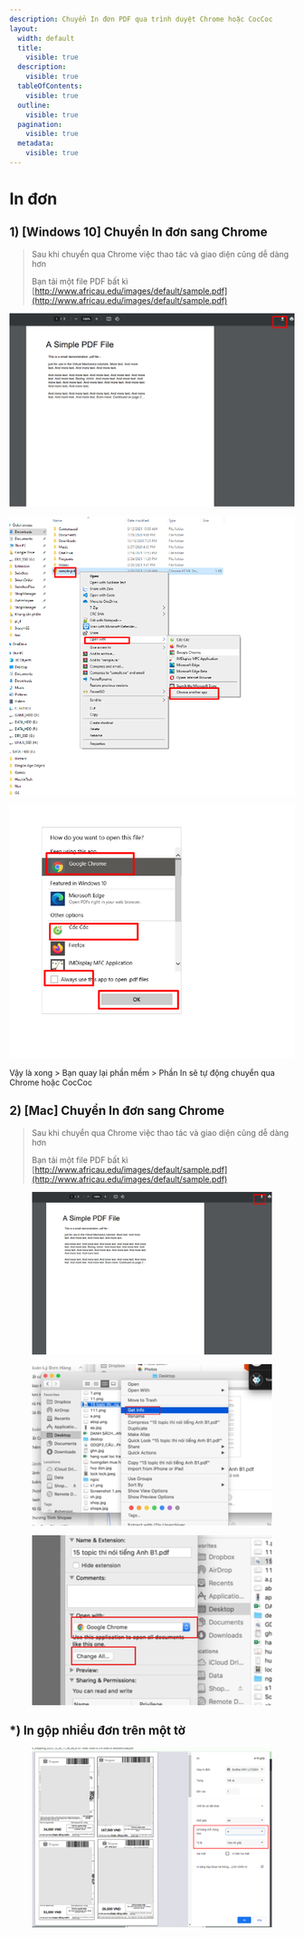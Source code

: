 ```yaml
---
description: Chuyển In đơn PDF qua trình duyệt Chrome hoặc CocCoc
layout:
  width: default
  title:
    visible: true
  description:
    visible: true
  tableOfContents:
    visible: true
  outline:
    visible: true
  pagination:
    visible: true
  metadata:
    visible: true
---
```


# In đơn

## 1) \[Windows 10] Chuyển In đơn sang Chrome&#x20;

> Sau khi chuyển qua Chrome việc thao tác và giao diện cũng dễ dàng hơn
>
> Bạn tải một file PDF bất kì[ ](http://www.africau.edu/images/default/sample.pdf)[http://www.africau.edu/images/default/sample.pdf](http://www.africau.edu/images/default/sample.pdf)

![Tải file PDF đó xuống](<../../.gitbook/assets/image (126).png>)

![Chuột phải > Open With > Choose Another App](<../../.gitbook/assets/image (127).png>)

![Chọn Chrome hoặc CocCoc > Tích vào Always Use This App > OK](<../../.gitbook/assets/image (128).png>)

Vậy là xong > Bạn quay lại phần mềm > Phần In sẽ tự động chuyển qua Chrome hoặc CocCoc

## 2) \[Mac] Chuyển In đơn sang Chrome&#x20;



> Sau khi chuyển qua Chrome việc thao tác và giao diện cũng dễ dàng hơn
>
> Bạn tải một file PDF bất kì[ ](http://www.africau.edu/images/default/sample.pdf)[http://www.africau.edu/images/default/sample.pdf](http://www.africau.edu/images/default/sample.pdf)

<figure><img src="../../.gitbook/assets/image (339).png" alt=""><figcaption></figcaption></figure>



<figure><img src="../../.gitbook/assets/image (338).png" alt=""><figcaption></figcaption></figure>

<figure><img src="../../.gitbook/assets/image (340).png" alt=""><figcaption></figcaption></figure>

## \*) In gộp nhiều đơn trên một tờ

<figure><img src="../../.gitbook/assets/image (4) (1) (1) (1) (1).png" alt=""><figcaption></figcaption></figure>
